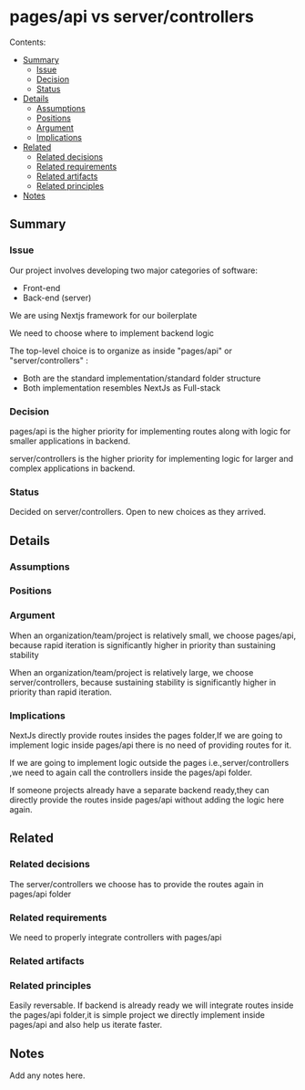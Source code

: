 # pages/api vs server/controllers

Contents:

* [Summary](#summary)
  * [Issue](#issue)
  * [Decision](#decision)
  * [Status](#status)
* [Details](#details)
  * [Assumptions](#assumptions)
  * [Positions](#positions)
  * [Argument](#argument)
  * [Implications](#implications)
* [Related](#related)
  * [Related decisions](#related-decisions)
  * [Related requirements](#related-requirements)
  * [Related artifacts](#related-artifacts)
  * [Related principles](#related-principles)
* [Notes](#notes)


## Summary


### Issue

Our project involves developing two major categories of software:

  * Front-end 
  * Back-end (server)

We are using Nextjs framework for our boilerplate

We need to choose where to implement backend logic

The top-level choice is to organize as inside "pages/api" or "server/controllers" :

  * Both are the standard implementation/standard folder structure
  * Both implementation resembles NextJs as Full-stack
 

### Decision

pages/api is the higher priority for implementing routes along with logic for smaller applications in backend.

server/controllers is the higher priority for implementing logic for larger and complex applications in backend.



### Status

Decided on server/controllers. Open to new choices as they arrived.


## Details


### Assumptions





### Positions



### Argument

When an organization/team/project is relatively small, we choose pages/api, because rapid iteration is significantly higher in priority than sustaining stability

When an organization/team/project is relatively large, we choose server/controllers, because sustaining stability is significantly higher in priority than rapid iteration.


### Implications

NextJs directly  provide routes insides the pages folder,If we are going to implement logic inside pages/api there is no need of providing routes for it.

If we are going to implement logic outside the pages i.e.,server/controllers ,we need to again call the controllers inside the pages/api folder.

If someone projects already have a separate backend ready,they can directly provide the routes inside pages/api 
without adding the logic here again.


## Related


### Related decisions

The server/controllers we choose has to provide the routes again in pages/api folder


### Related requirements

We need to properly integrate controllers with pages/api 


### Related artifacts




### Related principles

Easily reversable. If backend is already ready we will integrate routes inside the pages/api folder,it is simple project we directly implement inside pages/api and also help us iterate faster.


## Notes

Add any notes here.

